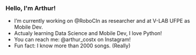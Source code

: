 ### Hello, I'm Arthur!

<!--
**thurcst/thurcst** is a ✨ _special_ ✨ repository because its `README.md` (this file) appears on your GitHub profile.

Here are some ideas to get you started:
-->

- I’m currently working on @RoboCIn as researcher and at V-LAB UFPE as Mobile Dev.
- Actualy learning Data Science and Mobile Dev, I love Python!
- You can reach me: @arthur_costx on Instagram!
- Fun fact: I know more than 2000 songs. (Really)
